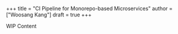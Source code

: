 +++
title = "CI Pipeline for Monorepo-based Microservices"
author = ["Woosang Kang"]
draft = true
+++

WIP Content
